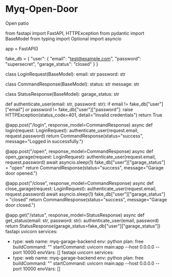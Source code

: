 # Myq-Open-Door
Open patio

from fastapi import FastAPI, HTTPException
from pydantic import BaseModel
from typing import Optional
import asyncio

app = FastAPI()

fake_db = {
    "user": {
        "email": "test@example.com",
        "password": "supersecret",
        "garage_status": "closed"
    }
}

class LoginRequest(BaseModel):
    email: str
    password: str

class CommandResponse(BaseModel):
    status: str
    message: str

class StatusResponse(BaseModel):
    garage_status: str

def authenticate_user(email: str, password: str):
    if email != fake_db["user"]["email"] or password != fake_db["user"]["password"]:
        raise HTTPException(status_code=401, detail="Invalid credentials")
    return True

@app.post("/login", response_model=CommandResponse)
async def login(request: LoginRequest):
    authenticate_user(request.email, request.password)
    return CommandResponse(status="success", message="Logged in successfully.")

@app.post("/open", response_model=CommandResponse)
async def open_garage(request: LoginRequest):
    authenticate_user(request.email, request.password)
    await asyncio.sleep(1)
    fake_db["user"]["garage_status"] = "open"
    return CommandResponse(status="success", message="Garage door opened.")

@app.post("/close", response_model=CommandResponse)
async def close_garage(request: LoginRequest):
    authenticate_user(request.email, request.password)
    await asyncio.sleep(1)
    fake_db["user"]["garage_status"] = "closed"
    return CommandResponse(status="success", message="Garage door closed.")

@app.get("/status", response_model=StatusResponse)
async def get_status(email: str, password: str):
    authenticate_user(email, password)
    return StatusResponse(garage_status=fake_db["user"]["garage_status"])
fastapi
uvicorn
services:
  - type: web
    name: myq-garage-backend
    env: python
    plan: free
    buildCommand: ""
    startCommand: uvicorn main:app --host 0.0.0.0 --port 10000
    envVars: []
fastapi
uvicorn
services:
  - type: web
    name: myq-garage-backend
    env: python
    plan: free
    buildCommand: ""
    startCommand: uvicorn main:app --host 0.0.0.0 --port 10000
    envVars: []